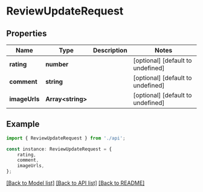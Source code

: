 # ReviewUpdateRequest


## Properties

Name | Type | Description | Notes
------------ | ------------- | ------------- | -------------
**rating** | **number** |  | [optional] [default to undefined]
**comment** | **string** |  | [optional] [default to undefined]
**imageUrls** | **Array&lt;string&gt;** |  | [optional] [default to undefined]

## Example

```typescript
import { ReviewUpdateRequest } from './api';

const instance: ReviewUpdateRequest = {
    rating,
    comment,
    imageUrls,
};
```

[[Back to Model list]](../README.md#documentation-for-models) [[Back to API list]](../README.md#documentation-for-api-endpoints) [[Back to README]](../README.md)
